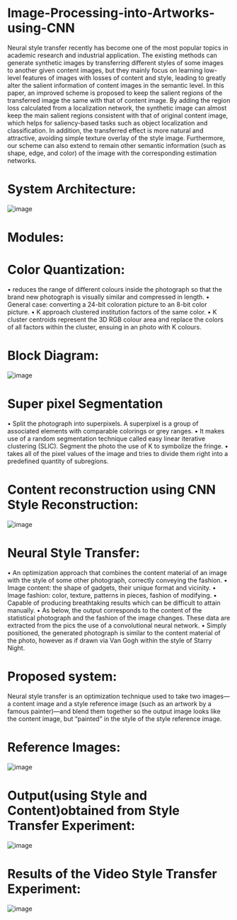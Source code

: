 # Image-Processing-into-Artworks-using-CNN

Neural style transfer recently has become one of the most popular topics in academic research and industrial application. The existing methods can generate synthetic images by transferring different styles of some images to another given content images, but they mainly focus on learning low-level features of images with losses of content and style, leading to greatly alter the salient information of content images in the semantic level. In this paper, an improved scheme is proposed to keep the salient regions of the transferred image the same with that of content image. By adding the region loss calculated from a localization network, the synthetic image can almost keep the main salient regions consistent with that of original content image, which helps for saliency-based tasks such as object localization and classification. In addition, the transferred effect is more natural and attractive, avoiding simple texture overlay of the style image. Furthermore, our scheme can also extend to remain other semantic information (such as shape, edge, and color) of the image with the corresponding estimation networks.

# System Architecture:

![image](https://github.com/NIWIN7/Image-Processing-into-Artworks-using-CNN/assets/81300121/14acec62-002d-436a-85f6-98ed47c534f4)

# Modules: 
# Color Quantization:
• reduces the range of different colours inside the photograph so that the brand new photograph is visually similar and compressed in length.
• General case: converting a 24-bit coloration picture to an 8-bit color picture.
• K approach clustered institution factors of the same color.
• K cluster centroids represent the 3D RGB colour area and replace the colors of all factors within the cluster, ensuing in an photo with K colours.

# Block Diagram:

![image](https://github.com/NIWIN7/Image-Processing-into-Artworks-using-CNN/assets/81300121/7c61f12e-0199-424a-a4d7-9bdd898ae402)


# Super pixel Segmentation
• Split the photograph into superpixels. A superpixel is a group of associated elements with comparable colorings or grey ranges.
• It makes use of a random segmentation technique called easy linear iterative clustering (SLIC). Segment the photo the use of K to symbolize the fringe.
• takes all of the pixel values of the image and tries to divide them right into a predefined quantity of subregions.

# Content reconstruction using CNN Style Reconstruction:

![image](https://github.com/NIWIN7/Image-Processing-into-Artworks-using-CNN/assets/81300121/14452f15-2b90-421a-bbfb-4d6bb16513c2)


# Neural Style Transfer:
• An optimization approach that combines the content material of an image with the style of some other photograph, correctly conveying the fashion.
• Image content: the shape of gadgets, their unique format and vicinity.
• Image fashion: color, texture, patterns in pieces, fashion of modifying.
• Capable of producing breathtaking results which can be difficult to attain manually.
• As below, the output corresponds to the content of the statistical photograph and the fashion of the image changes. These data are extracted from the pics the use of a convolutional neural network.
• Simply positioned, the generated photograph is similar to the content material of the photo, however as if drawn via Van Gogh within the style of Starry Night.

# Proposed system:
Neural style transfer is an optimization technique used to take two images—a content image and a style reference image (such as an artwork by a famous painter)—and blend them together so the output image looks like the content image, but “painted” in the style of the style reference image.

# Reference Images:

![image](https://github.com/NIWIN7/Image-Processing-into-Artworks-using-CNN/assets/81300121/af7c9391-7046-4178-855e-22c74e1efc50)


#  Output(using Style and Content)obtained from Style Transfer Experiment:

![image](https://github.com/NIWIN7/Image-Processing-into-Artworks-using-CNN/assets/81300121/19bb9449-b9f8-4b5d-b8b2-750aac0456e9)

# Results of the Video Style Transfer Experiment:

![image](https://github.com/NIWIN7/Image-Processing-into-Artworks-using-CNN/assets/81300121/64cf1b1a-19e8-432a-8cb9-59037847689a)




